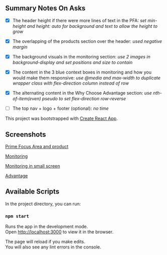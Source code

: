 ## Summary Notes On Asks
- [x] The header height if there were more lines of text in the PFA: *set min-height and height: auto for background and text to allow the height to grow*

- [x] The overlapping of the products section over the header: *used negative margin*

- [x] The background visuals in the monitoring section: *use 2 images in background-display and set positions and size to contain*

- [x] The content in the 3 blue context boxes in monitoring and how you would make them responsive: *use @media and max-width to duplicate wrapper class with flex-direction column instead of row*

- [x] The alternating content in the Why Choose Advantage section: *use nth-of-item(even) pseudo to set flex-direction row-reverse*

- [ ] The top nav + logo + footer (optional): *no time*


This project was bootstrapped with [Create React App](https://github.com/facebook/create-react-app).

## Screenshots

[Prime Focus Area and product](./files/hero_product.png)

[Monitoring](./files/monitoring.png)

[Monitoring in small screen](./files/monitoring_responsive.png)

[Advantage](./files/advantage.png)

## Available Scripts

In the project directory, you can run:

### `npm start`

Runs the app in the development mode.<br />
Open [http://localhost:3000](http://localhost:3000) to view it in the browser.

The page will reload if you make edits.<br />
You will also see any lint errors in the console.
